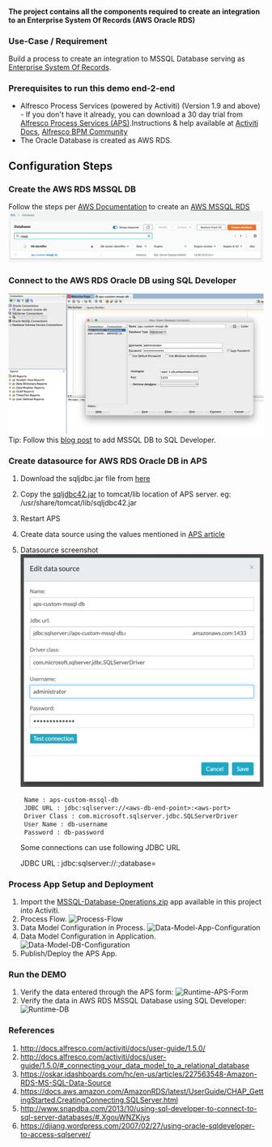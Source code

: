 #### The project contains all the components required to create an integration to an Enterprise System Of Records (AWS Oracle RDS)

### Use-Case / Requirement
Build a process to create an integration to MSSQL Database serving as [Enterprise System Of Records](https://en.wikipedia.org/wiki/System_of_record).


### Prerequisites to run this demo end-2-end

* Alfresco Process Services (powered by Activiti) (Version 1.9 and above) - If you don't have it already, you can download a 30 day trial from [Alfresco Process Services (APS)](https://www.alfresco.com/products/business-process-management/alfresco-activiti).Instructions & help available at [Activiti Docs](http://docs.alfresco.com/activiti/docs/), [Alfresco BPM Community](https://community.alfresco.com/community/bpm)
* The Oracle Database is created as AWS RDS.


## Configuration Steps

### Create the AWS RDS MSSQL DB
Follow the steps per [AWS Documentation](https://docs.aws.amazon.com/AmazonRDS/latest/UserGuide/CHAP_GettingStarted.CreatingConnecting.SQLServer.html) to create an [AWS MSSQL RDS](https://aws.amazon.com/rds/sqlserver/)
![rds](images/rds.png)

### Connect to the AWS RDS Oracle DB using SQL Developer
![sqldeveloper](images/sqldeveloper.png)
Tip: Follow this [blog post](http://www.snapdba.com/2013/10/using-sql-developer-to-connect-to-sql-server-databases/#.XgouWNZKjys) to add MSSQL DB to SQL Developer.

### Create datasource for AWS RDS Oracle DB in APS
1. Download the sqljdbc.jar file from [here](http://www.java2s.com/Code/Jar/s/Downloadsqljdbc420jar.htm)
2. Copy the [sqljdbc42.jar](sqljdbc42.jar) to tomcat/lib location of APS server. eg: /usr/share/tomcat/lib/sqljdbc42.jar
3. Restart APS
4. Create data source using the values mentioned in [APS article](https://github.com/sherrymax/aps-examples/tree/master/aps-custom-database-integration#mssql-db)
5. Datasource screenshot ![MSSQL](images/mssql.png)

   ```
    Name : aps-custom-mssql-db
    JDBC URL : jdbc:sqlserver://<aws-db-end-point>:<aws-port>
    Driver Class : com.microsoft.sqlserver.jdbc.SQLServerDriver
    User Name : db-username
    Password : db-password
    ```
    Some connections can use following JDBC URL
    
    JDBC URL : jdbc:sqlserver://<aws-db-end-point>:<aws-port>;database=<aws-mssql-db-name>


### Process App Setup and Deployment
1. Import the [MSSQL-Database-Operations.zip](MSSQL-Database-Operations.zip) app available in this project into Activiti.
2. Process Flow.  ![Process-Flow](images/Process-Flow.png)
3. Data Model Configuration in Process. ![Data-Model-App-Configuration](images/Data-Model-App-Configuration.png)
4. Data Model Configuration in Application.   ![Data-Model-DB-Configuration](images/Data-Model-DB-Configuration.png)
5. Publish/Deploy the APS App.


### Run the DEMO
1. Verify the data entered through the APS form: ![Runtime-APS-Form](images/Runtime-APS-Form.png)
1. Verify the data in AWS RDS MSSQL Database using SQL Developer: ![Runtime-DB](images/Runtime-DB.png)

### References
1. http://docs.alfresco.com/activiti/docs/user-guide/1.5.0/
2. http://docs.alfresco.com/activiti/docs/user-guide/1.5.0/#_connecting_your_data_model_to_a_relational_database
3. https://oskar.idashboards.com/hc/en-us/articles/227563548-Amazon-RDS-MS-SQL-Data-Source
4. https://docs.aws.amazon.com/AmazonRDS/latest/UserGuide/CHAP_GettingStarted.CreatingConnecting.SQLServer.html
5. http://www.snapdba.com/2013/10/using-sql-developer-to-connect-to-sql-server-databases/#.XgouWNZKjys
6. https://djiang.wordpress.com/2007/02/27/using-oracle-sqldeveloper-to-access-sqlserver/
